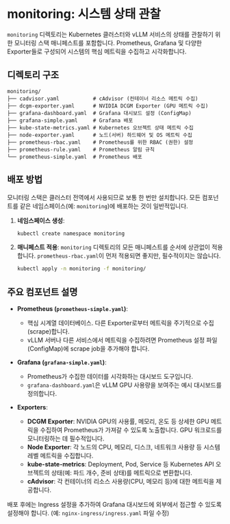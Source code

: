 # monitoring: 시스템 상태 관찰

`monitoring` 디렉토리는 Kubernetes 클러스터와 vLLM 서비스의 상태를 관찰하기 위한 모니터링 스택 매니페스트를 포함합니다. Prometheus, Grafana 및 다양한 Exporter들로 구성되어 시스템의 핵심 메트릭을 수집하고 시각화합니다.

## 디렉토리 구조

```
monitoring/
├── cadvisor.yaml           # cAdvisor (컨테이너 리소스 메트릭 수집)
├── dcgm-exporter.yaml      # NVIDIA DCGM Exporter (GPU 메트릭 수집)
├── grafana-dashboard.yaml  # Grafana 대시보드 설정 (ConfigMap)
├── grafana-simple.yaml     # Grafana 배포
├── kube-state-metrics.yaml # Kubernetes 오브젝트 상태 메트릭 수집
├── node-exporter.yaml      # 노드(서버) 하드웨어 및 OS 메트릭 수집
├── prometheus-rbac.yaml    # Prometheus를 위한 RBAC (권한) 설정
├── prometheus-rule.yaml    # Prometheus 알림 규칙
└── prometheus-simple.yaml  # Prometheus 배포
```

## 배포 방법

모니터링 스택은 클러스터 전역에서 사용되므로 보통 한 번만 설치합니다. 모든 컴포넌트를 같은 네임스페이스(예: `monitoring`)에 배포하는 것이 일반적입니다.

1.  **네임스페이스 생성**:
    ```bash
    kubectl create namespace monitoring
    ```

2.  **매니페스트 적용**:
    `monitoring` 디렉토리의 모든 매니페스트를 순서에 상관없이 적용합니다. `prometheus-rbac.yaml`이 먼저 적용되면 좋지만, 필수적이지는 않습니다.

    ```bash
    kubectl apply -n monitoring -f monitoring/
    ```

## 주요 컴포넌트 설명

-   **Prometheus (`prometheus-simple.yaml`)**:
    -   핵심 시계열 데이터베이스. 다른 Exporter로부터 메트릭을 주기적으로 수집(scrape)합니다.
    -   vLLM 서버나 다른 서비스에서 메트릭을 수집하려면 Prometheus 설정 파일(ConfigMap)에 scrape job을 추가해야 합니다.

-   **Grafana (`grafana-simple.yaml`)**:
    -   Prometheus가 수집한 데이터를 시각화하는 대시보드 도구입니다.
    -   `grafana-dashboard.yaml`은 vLLM GPU 사용량을 보여주는 예시 대시보드를 정의합니다.

-   **Exporters**:
    -   **DCGM Exporter**: NVIDIA GPU의 사용률, 메모리, 온도 등 상세한 GPU 메트릭을 수집하여 Prometheus가 가져갈 수 있도록 노출합니다. GPU 워크로드를 모니터링하는 데 필수적입니다.
    -   **Node Exporter**: 각 노드의 CPU, 메모리, 디스크, 네트워크 사용량 등 시스템 레벨 메트릭을 수집합니다.
    -   **kube-state-metrics**: Deployment, Pod, Service 등 Kubernetes API 오브젝트의 상태(예: 파드 개수, 준비 상태)를 메트릭으로 변환합니다.
    -   **cAdvisor**: 각 컨테이너의 리소스 사용량(CPU, 메모리 등)에 대한 메트릭을 제공합니다.

배포 후에는 Ingress 설정을 추가하여 Grafana 대시보드에 외부에서 접근할 수 있도록 설정해야 합니다. (예: `nginx-ingress/ingress.yaml` 파일 수정) 
